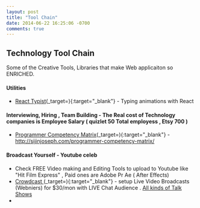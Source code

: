 ```yaml
---
layout: post
title: "Tool Chain"
date: 2014-06-22 16:25:06 -0700
comments: true
---
```


## Technology Tool Chain
Some of the Creative Tools, Libraries that make Web applicaiton so ENRICHED.

#### Utilities
+ [React Typist](https://jstejada.github.io/react-typist/)(_target=){:target="_blank"} - Typing animations with React 

#### Interviewing, Hiring , Team Building  - The Real cost of Technology companies is Employee Salary ( quizlet 50 Total employess , Etsy 700 )
+ [Programmer Competency Matrix]()(_target=){:target="_blank"} - http://sijinjoseph.com/programmer-competency-matrix/

#### Broadcast Yourself - Youtube celeb
+ Check FREE Video making and Editing Tools to upload to Youtube like "Hit Film Express" , Paid ones are Adobe Pr Ae ( After Effects)
+ [Crowdcast ](https://www.crowdcast.io/e/files)(_target=){:target="_blank"} - setup Live Video Broadcasts (Webniers) for $30/mon with LIVE Chat Audience . [All kinds of Talk Shows](https://www.crowdcast.io/cy)
+ 
